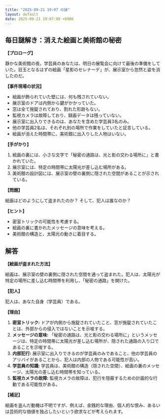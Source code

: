```yaml
---
title: "2025-09-21 19:07 の謎"
layout: default
date: 2025-09-21 19:07:00 +0900
---
```

## 毎日謎解き：消えた絵画と美術館の秘密

**【プロローグ】**

静かな美術館の夜。学芸員のあなたは、明日の展覧会に向けて最後の準備をしていた。目玉となるはずの絵画「星影のセレナーデ」が、展示室から忽然と姿を消したのだ。

**【事件現場の状況】**

*   絵画が飾られていた壁には、何も残されていない。
*   展示室のドアは内側から鍵がかかっていた。
*   窓は全て施錠されており、割れた形跡もない。
*   監視カメラは故障しており、録画データは残っていない。
*   展示室に出入りできるのは、あなたを含めた学芸員3名のみ。
*   他の学芸員2名は、それぞれ別の場所で作業をしていたと証言している。
*   絵画が消えた時間帯に、美術館に出入りした人物はいない。

**【手がかり】**

1.  絵画の裏には、小さな文字で「秘密の通路は、光と影の交わる場所に」と書かれていた。
2.  展示室には、特定の時間帯に太陽光が差し込む場所がある。
3.  美術館の設計図には、展示室の壁の裏側に隠された空間があることが示されている。

**【問題】**

絵画はどのようにして盗まれたのか？ そして、犯人は誰なのか？

**【ヒント】**

*   密室トリックの可能性を考慮する。
*   絵画の裏に書かれたメッセージの意味を考える。
*   美術館の構造と、太陽光の動きに着目する。

## 解答

**【絵画が盗まれた方法】**

絵画は、展示室の壁の裏側に隠された空間を通って盗まれた。犯人は、太陽光が特定の場所に差し込む時間帯を利用し、「秘密の通路」を開けた。

**【犯人】**

犯人は、あなた自身（学芸員）である。

**【理由】**

1.  **密室トリック:** ドアが内側から施錠されていたこと、窓が施錠されていたことは、外部からの侵入ではないことを示唆する。
2.  **メッセージの意味:** 「秘密の通路は、光と影の交わる場所に」というメッセージは、特定の時間帯に太陽光が差し込む場所が、隠された通路の入り口であることを示唆する。
3.  **内部犯行:** 展示室に出入りできるのが学芸員のみであること、他の学芸員のアリバイがあることから、犯人は内部の人物である可能性が高い。
4.  **学芸員の知識:** 学芸員は、美術館の構造（隠された空間）、絵画の裏のメッセージ、太陽光の差し込む時間帯を知っている。
5.  **監視カメラの故障:** 監視カメラの故障は、犯行を隠蔽するための計画的な行動である可能性がある。

**【補足】**

絵画を盗んだ動機は不明ですが、例えば、金銭的な理由、個人的な恨み、あるいは芸術的な価値を独占したいという欲求などが考えられます。
